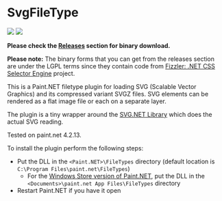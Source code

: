 ﻿﻿SvgFileType
===========
[![](https://img.shields.io/github/release-pre/otuncelli/Scalable-Vector-Graphics-Plugin-for-Paint.NET.svg?style=flat)](https://github.com/otuncelli/Scalable-Vector-Graphics-Plugin-for-Paint.NET/releases)
[![](https://img.shields.io/github/downloads/otuncelli/Scalable-Vector-Graphics-Plugin-for-Paint.NET/total.svg?style=flat)](https://github.com/otuncelli/Scalable-Vector-Graphics-Plugin-for-Paint.NET/releases)

**Please check the [Releases](https://github.com/otuncelli/Scalable-Vector-Graphics-Plugin-for-Paint.NET/releases) section for binary download.**

**Please note:** The binary forms that you can get from the releases section are under the LGPL terms since they contain code from 
[Fizzler: .NET CSS Selector Engine](https://github.com/atifaziz/Fizzler) project.

This is a Paint.NET filetype plugin for loading SVG (Scalable Vector Graphics) and its compressed variant SVGZ files. 
SVG elements can be rendered as a flat image file or each on a separate layer.

The plugin is a tiny wrapper around the [SVG.NET Library](https://github.com/vvvv/SVG) which does the actual SVG reading.

Tested on paint.net 4.2.13.

To install the plugin perform the following steps:
 * Put the DLL in the `<Paint.NET>\FileTypes` directory (default location is `C:\Program Files\paint.net\FileTypes`)
   * For the [Windows Store version of Paint.NET](https://www.microsoft.com/store/apps/9NBHCS1LX4R0), put the DLL in the `<Documents>\paint.net App Files\FileTypes` directory
 * Restart Paint.NET if you have it open
